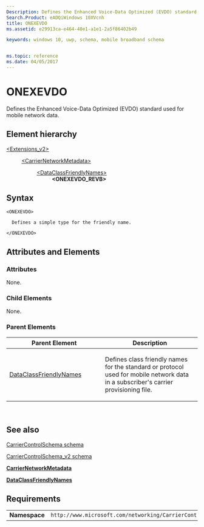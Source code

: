 ```yaml
---
Description: Defines the Enhanced Voice-Data Optimized (EVDO) standard used for mobile network data.
Search.Product: eADQiWindows 10XVcnh
title: ONEXEVDO
ms.assetid: e29913ca-e464-40e1-a1e1-2a5f86402b49

keywords: windows 10, uwp, schema, mobile broadband schema


ms.topic: reference
ms.date: 04/05/2017
---
```


# ONEXEVDO


Defines the Enhanced Voice-Data Optimized (EVDO) standard used for mobile network data.

## Element hierarchy

<dl>
<dt><a href="element-extensions-v2.md">&lt;Extensions_v2&gt;</a></dt>
<dd>
<dl>
<dt><a href="element-carriernetworkmetadata.md">&lt;CarrierNetworkMetadata&gt;</a></dt>
<dd>
<dl>
<dt><a href="element-dataclassfriendlynames.md">&lt;DataClassFriendlyNames&gt;</a></dt>
<dd><b>&lt;ONEXEVDO_REVB&gt;</b></dd>
</dl>
</dd>
</dl>
</dd>
</dl>

## Syntax

``` syntax
<ONEXEVDO>

  Defines a simple type for the friendly name.

</ONEXEVDO>
```

## Attributes and Elements


### Attributes

None.

### Child Elements

None.

### Parent Elements

<table>
<colgroup>
<col width="50%" />
<col width="50%" />
</colgroup>
<thead>
<tr class="header">
<th>Parent Element</th>
<th>Description</th>
</tr>
</thead>
<tbody>
<tr class="odd">
<td><a href="element-dataclassfriendlynames.md">DataClassFriendlyNames</a> </td>
<td><p>Defines class friendly names for the standard or protocol used for mobile network data in a subscriber's carrier provisioning file.</p></td>
</tr>
</tbody>
</table>

 

## See also


[CarrierControlSchema schema](../carriercontrolschema/schema-root.md)

[CarrierControlSchema\_v2 schema](schema-root.md)

[**CarrierNetworkMetadata**](element-carriernetworkmetadata.md)

[**DataClassFriendlyNames**](element-dataclassfriendlynames.md)

## Requirements

|          |         |
|----------|--------------|
| **Namespace** | `http://www.microsoft.com/networking/CarrierControl/v2` |

 

 
